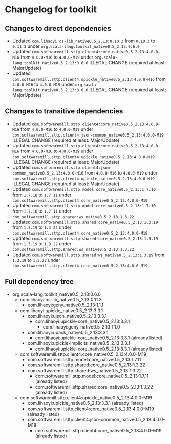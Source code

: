 # Changelog for toolkit

## Changes to direct dependencies
 - Updated `com.lihaoyi:os-lib_native0.5_2.13:0.10.3` from `0.10.3` to `0.11.3` under `org.scala-lang:toolkit_native0.5_2.13:0.6.0`
 - Updated `com.softwaremill.sttp.client4:core_native0.5_2.13:4.0.0-M16` from `4.0.0-M16` to `4.0.0-M19` under `org.scala-lang:toolkit_native0.5_2.13:0.6.0` ILLEGAL CHANGE (required at least: MajorUpdate)
 - Updated `com.softwaremill.sttp.client4:upickle_native0.5_2.13:4.0.0-M16` from `4.0.0-M16` to `4.0.0-M19` under `org.scala-lang:toolkit_native0.5_2.13:0.6.0` ILLEGAL CHANGE (required at least: MajorUpdate)

## Changes to transitive dependencies
 - Updated `com.softwaremill.sttp.client4:core_native0.5_2.13:4.0.0-M16` from `4.0.0-M16` to `4.0.0-M19` under `com.softwaremill.sttp.client4:json-common_native0.5_2.13:4.0.0-M19` ILLEGAL CHANGE (required at least: MajorUpdate)
 - Updated `com.softwaremill.sttp.client4:core_native0.5_2.13:4.0.0-M16` from `4.0.0-M16` to `4.0.0-M19` under `com.softwaremill.sttp.client4:upickle_native0.5_2.13:4.0.0-M19` ILLEGAL CHANGE (required at least: MajorUpdate)
 - Updated `com.softwaremill.sttp.client4:json-common_native0.5_2.13:4.0.0-M16` from `4.0.0-M16` to `4.0.0-M19` under `com.softwaremill.sttp.client4:upickle_native0.5_2.13:4.0.0-M19` ILLEGAL CHANGE (required at least: MajorUpdate)
 - Updated `com.softwaremill.sttp.model:core_native0.5_2.13:1.7.10` from `1.7.10` to `1.7.11` under `com.softwaremill.sttp.client4:core_native0.5_2.13:4.0.0-M19`
 - Updated `com.softwaremill.sttp.model:core_native0.5_2.13:1.7.10` from `1.7.10` to `1.7.11` under `com.softwaremill.sttp.shared:ws_native0.5_2.13:1.3.22`
 - Updated `com.softwaremill.sttp.shared:core_native0.5_2.13:1.3.19` from `1.3.19` to `1.3.22` under `com.softwaremill.sttp.client4:core_native0.5_2.13:4.0.0-M19`
 - Updated `com.softwaremill.sttp.shared:core_native0.5_2.13:1.3.19` from `1.3.19` to `1.3.22` under `com.softwaremill.sttp.shared:ws_native0.5_2.13:1.3.22`
 - Updated `com.softwaremill.sttp.shared:ws_native0.5_2.13:1.3.19` from `1.3.19` to `1.3.22` under `com.softwaremill.sttp.client4:core_native0.5_2.13:4.0.0-M19`

## Full dependency tree

 - org.scala-lang:toolkit_native0.5_2.13:0.6.0
   - com.lihaoyi:os-lib_native0.5_2.13:0.11.3
     - com.lihaoyi:geny_native0.5_2.13:1.1.1
   - com.lihaoyi:upickle_native0.5_2.13:3.3.1
     - com.lihaoyi:ujson_native0.5_2.13:3.3.1
       - com.lihaoyi:upickle-core_native0.5_2.13:3.3.1
         - com.lihaoyi:geny_native0.5_2.13:1.1.0
     - com.lihaoyi:upack_native0.5_2.13:3.3.1
       - com.lihaoyi:upickle-core_native0.5_2.13:3.3.1 (already listed)
     - com.lihaoyi:upickle-implicits_native0.5_2.13:3.3.1
       - com.lihaoyi:upickle-core_native0.5_2.13:3.3.1 (already listed)
   - com.softwaremill.sttp.client4:core_native0.5_2.13:4.0.0-M19
     - com.softwaremill.sttp.model:core_native0.5_2.13:1.7.11
     - com.softwaremill.sttp.shared:core_native0.5_2.13:1.3.22
     - com.softwaremill.sttp.shared:ws_native0.5_2.13:1.3.22
       - com.softwaremill.sttp.model:core_native0.5_2.13:1.7.11 (already listed)
       - com.softwaremill.sttp.shared:core_native0.5_2.13:1.3.22 (already listed)
   - com.softwaremill.sttp.client4:upickle_native0.5_2.13:4.0.0-M19
     - com.lihaoyi:upickle_native0.5_2.13:3.3.1 (already listed)
     - com.softwaremill.sttp.client4:core_native0.5_2.13:4.0.0-M19 (already listed)
     - com.softwaremill.sttp.client4:json-common_native0.5_2.13:4.0.0-M19
       - com.softwaremill.sttp.client4:core_native0.5_2.13:4.0.0-M19 (already listed)
